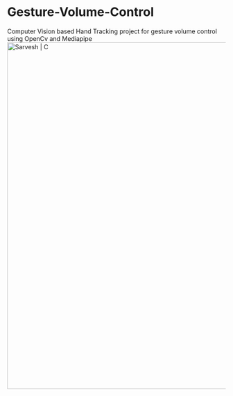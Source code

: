 # Gesture-Volume-Control
Computer Vision based Hand Tracking project for gesture volume control using OpenCv and Mediapipe
<img align="left" src="https://raw.githubusercontent.com/SarveshD7/Gesture-Volume-Control/main/HandLandmarks.png" alt="Sarvesh | C" width="800px"/>
